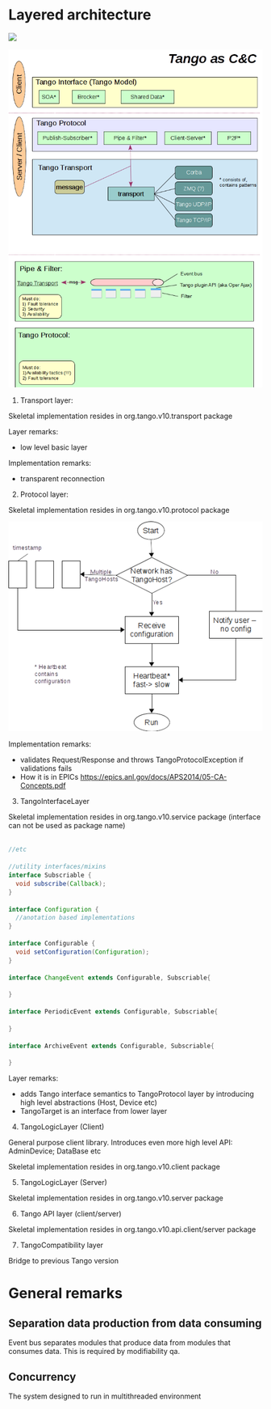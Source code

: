 # Layered architecture

![](images/layers.png)

![](images/Tango_as_CC.png)

1. Transport layer:

Skeletal implementation resides in org.tango.v10.transport package

Layer remarks:
- low level basic layer

Implementation remarks:
- transparent reconnection

2. Protocol layer:

Skeletal implementation resides in org.tango.v10.protocol package

![](images/server_start_block_sch.png)

Implementation remarks:
- validates Request/Response and throws TangoProtocolException if validations fails
- How it is in EPICs https://epics.anl.gov/docs/APS2014/05-CA-Concepts.pdf



3. TangoInterfaceLayer

Skeletal implementation resides in org.tango.v10.service package  (interface can not be used as package name)

```java

//etc

//utility interfaces/mixins
interface Subscriable {
  void subscribe(Callback);
}

interface Configuration {
  //anotation based implementations
}

interface Configurable {
  void setConfiguration(Configuration);
}

interface ChangeEvent extends Configurable, Subscriable{
  
}

interface PeriodicEvent extends Configurable, Subscriable{
  
}

interface ArchiveEvent extends Configurable, Subscriable{
  
}
```

Layer remarks:
- adds Tango interface semantics to TangoProtocol layer by introducing high level abstractions (Host, Device etc)
- TangoTarget is an interface from lower layer


4. TangoLogicLayer (Client)

General purpose client library. Introduces even more high level API: AdminDevice; DataBase etc

Skeletal implementation resides in org.tango.v10.client package

5. TangoLogicLayer (Server)

Skeletal implementation resides in org.tango.v10.server package

6. Tango API layer (client/server)

Skeletal implementation resides in org.tango.v10.api.client/server package

7. TangoCompatibility layer

Bridge to previous Tango version

# General remarks

## Separation data production from data consuming
 
Event bus separates modules that produce data from modules that consumes data. This is required by modifiability qa.

## Concurrency

The system designed to run in multithreaded environment
